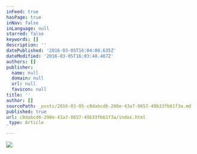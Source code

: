 ```yaml
---
inFeed: true
hasPage: true
inNav: false
inLanguage: null
starred: false
keywords: []
description: ''
datePublished: '2016-03-05T16:04:00.635Z'
dateModified: '2016-03-05T16:03:48.467Z'
authors: []
publisher:
  name: null
  domain: null
  url: null
  favicon: null
title: ''
author: []
sourcePath: _posts/2016-03-05-c8dabcd6-298e-43a7-8657-49b33fb61f3a.md
published: true
url: c8dabcd6-298e-43a7-8657-49b33fb61f3a/index.html
_type: Article

---
```

![](https://the-grid-user-content.s3-us-west-2.amazonaws.com/6c679eb7-3691-4a3b-a65c-74b07f338703.jpg)
